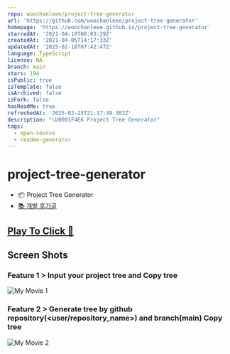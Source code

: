 ```yaml
---
repo: woochanleee/project-tree-generator
url: 'https://github.com/woochanleee/project-tree-generator'
homepage: 'https://woochanleee.github.io/project-tree-generator'
starredAt: '2021-04-18T08:03:29Z'
createdAt: '2021-04-05T14:17:33Z'
updatedAt: '2025-02-18T07:42:47Z'
language: TypeScript
license: NA
branch: main
stars: 194
isPublic: true
isTemplate: false
isArchived: false
isFork: false
hasReadMe: true
refreshedAt: '2025-02-25T21:17:49.383Z'
description: "\U0001F4E6 Project Tree Generator"
tags:
  - open-source
  - readme-generator
---
```


# project-tree-generator
- 📦 Project Tree Generator
- [📚 개발 후기글](https://velog.io/@_uchanlee/%EB%84%A4-%EB%A7%8C%EB%93%A4%EC%96%B4-%EB%93%9C%EB%A0%B8%EC%8A%B5%EB%8B%88%EB%8B%A4)


## [Play To Click 🎯](https://woochanleee.github.io/project-tree-generator)

## Screen Shots

### Feature 1 > Input your project tree and Copy tree

![My Movie 1](https://user-images.githubusercontent.com/48552260/114111695-99e1b100-9915-11eb-8396-8b6e9344a9b9.gif)

### Feature 2 > Generate tree by github repository(<user/repository_name>) and branch(main) Copy tree

![My Movie 2](https://user-images.githubusercontent.com/48552260/114111751-ba117000-9915-11eb-8d36-80bf912de43d.gif)
